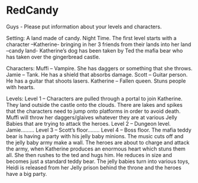 # RedCandy

Guys - Please put information about your levels and characters. 

Setting:
	A land made of candy.
	Night Time.
The first level starts with a character –Katherine- bringing in her 3 friends from their lands into her land –candy land-
Katherine’s dog has been taken by Ted the mafia bear who has taken over the gingerbread castle.

Characters:
Muffi – Vampire. She has daggers or something that she throws. 
Jamie – Tank. He has a shield that absorbs damage. 
Scott – Guitar person. He has a guitar that shoots lasers. 
Katherine – Fallen queen. Stuns people with hearts. 

Levels:
Level 1 – Characters are pulled through a portal to join Katherine. They land outside the castle onto the clouds. There are lakes and spikes that the characters need to jump onto platforms in order to avoid death. Muffi will throw her daggers/glaives whatever they are at various Jelly Babies that are trying to attack the heroes. 
Level 2 – Dungeon level. Jamie………
Level 3 – Scott’s floor……..
Level 4 – Boss floor. The mafia teddy bear is having a party with his jelly baby minions. The music cuts off and the jelly baby army make a wall. The heroes are about to charge and attack the army, when Katherine produces an enormous heart which stuns them all. She then rushes to the ted and hugs him. He reduces in size and becomes just a standard teddy bear. The jelly babies turn into various toys, Heidi is released from her Jelly prison behind the throne and the heroes have a big party. 


